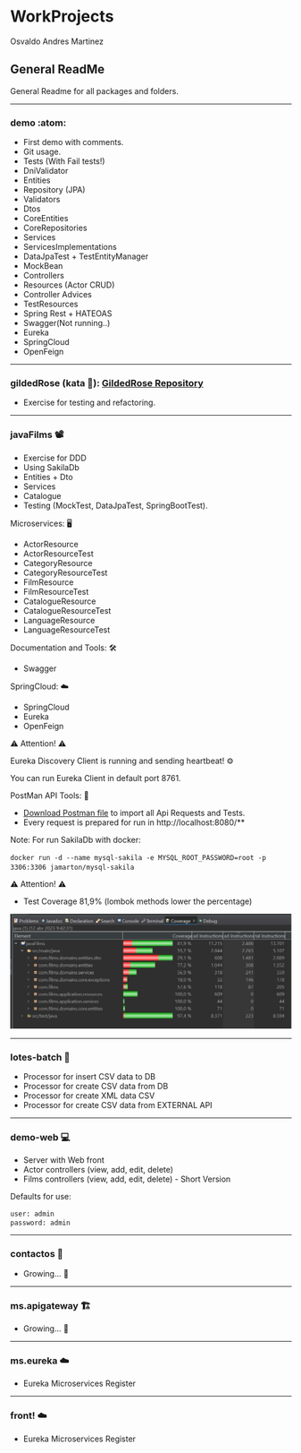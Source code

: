 # WorkProjects

Osvaldo Andres Martinez

## General ReadMe

General Readme for all packages and folders.

---


### demo :atom:

- First demo with comments.
- Git usage.
- Tests (With Fail tests!)
- DniValidator
- Entities
- Repository (JPA)
- Validators
- Dtos
- CoreEntities
- CoreRepositories
- Services
- ServicesImplementations
- DataJpaTest + TestEntityManager
- MockBean
- Controllers
- Resources (Actor CRUD)
- Controller Advices
- TestResources
- Spring Rest + HATEOAS
- Swagger(Not running..)
- Eureka
- SpringCloud
- OpenFeign

---


### gildedRose (kata :martial_arts_uniform:): [GildedRose Repository](https://github.com/emilybache/GildedRose-Refactoring-Kata)

- Exercise for testing and refactoring.

---



### javaFilms :film_projector:

- Exercise for DDD
- Using SakilaDb
- Entities + Dto
- Services
- Catalogue
- Testing (MockTest, DataJpaTest, SpringBootTest).


 Microservices: :desktop_computer:
 
- ActorResource
- ActorResourceTest
- CategoryResource
- CategoryResourceTest
- FilmResource
- FilmResourceTest
- CatalogueResource
- CatalogueResourceTest
- LanguageResource
- LanguageResourceTest

 Documentation and Tools: :hammer_and_wrench:
 
- Swagger

 SpringCloud: :cloud:
 
- SpringCloud
- Eureka
- OpenFeign

:warning: Attention! :warning:

Eureka Discovery Client is running and sending heartbeat! :gear:

You can run Eureka Client in default port 8761.

 PostMan API Tools: :triangular_flag_on_post:

- [Download Postman file](/files/JavaFilms_V1.postman_collection) to import all Api Requests and Tests.
- Every request is prepared for run in http://localhost:8080/**


Note: For run SakilaDb with docker:

`docker run -d --name mysql-sakila -e MYSQL_ROOT_PASSWORD=root -p 3306:3306 jamarton/mysql-sakila`


:warning: Attention! :warning:

- Test Coverage 81,9% (lombok methods lower the percentage)



![Tests](/files/javaFilm_testsCoverage_v4.jpg)


---


### lotes-batch :robot:

- Processor for insert CSV data to DB
- Processor for create CSV data from DB
- Processor for create XML data CSV
- Processor for create CSV data from EXTERNAL API


---

### demo-web :computer:


- Server with Web front
- Actor controllers (view, add, edit, delete)
- Films controllers (view, add, edit, delete) - Short Version

Defaults for use:

```
user: admin
password: admin
```

---

### contactos :busts_in_silhouette:

- Growing... :construction:

---

### ms.apigateway :building_construction:

- Growing... :construction:

---

### ms.eureka :cloud:

- Eureka Microservices Register


---

### front! :cloud:

- Eureka Microservices Register

